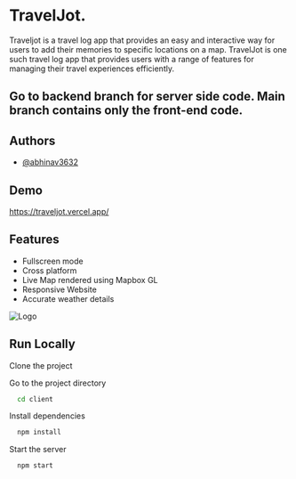 
# TravelJot. 

Traveljot is a travel log app that provides an easy and interactive way for users to add their memories to specific locations on a map. TravelJot is one such travel log app that provides users with a range of features for managing their travel experiences efficiently.

## Go to backend branch for server side code. Main branch contains only the front-end code.

## Authors

- [@abhinav3632](https://github.com/abhinav3632)


## Demo

https://traveljot.vercel.app/


## Features

- Fullscreen mode
- Cross platform
- Live Map rendered using Mapbox GL
- Responsive Website
- Accurate weather details


![Logo](https://cdn-icons-png.flaticon.com/512/201/201623.png)


## Run Locally

Clone the project 

Go to the project directory

```bash
  cd client
```

Install dependencies

```bash
  npm install
```

Start the server

```bash
  npm start
```


